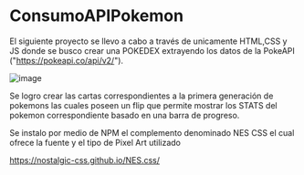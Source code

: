 # ConsumoAPIPokemon

El siguiente proyecto se llevo a cabo a través de unicamente HTML,CSS y JS donde se busco crear una POKEDEX extrayendo los datos de la PokeAPI ("https://pokeapi.co/api/v2/").

![image](https://user-images.githubusercontent.com/86727411/184546907-22cff68f-6cb6-46ad-97a6-f32c85b45954.png)

Se logro crear las cartas correspondientes a la primera generación de pokemons las cuales poseen un flip que permite mostrar los STATS del pokemon correspondiente basado en una barra de progreso.

Se instalo por medio de NPM el complemento denominado NES CSS el cual ofrece la fuente y el tipo de Pixel Art utilizado 

https://nostalgic-css.github.io/NES.css/
